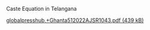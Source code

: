 Caste Equation in Telangana

[globalpresshub,+Ghanta512022AJSR1043.pdf (439 kB)](../files/17e68688-e45b-4c76-afe1-a76d80d172ee.pdf)